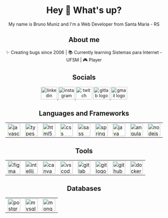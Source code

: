 <h1 align="center">Hey 👋 What's up?</h1>

<p align="center">My name is Bruno Muniz and I'm a Web Developer from Santa Maria - RS</p>

<h2 align="center">About me</h2>

<p align="center">✨ Creating bugs since 2006 | 📚 Currently learning Sistemas para Internet - UFSM | 🎮 Player</p>

<h2 align="center">Socials</h2>

<p align="center">
  <a href="https://www.linkedin.com/in/bruno-muniz-4a381a367/" target="_blank">
    <img src="https://raw.githubusercontent.com/maurodesouza/profile-readme-generator/master/src/assets/icons/social/linkedin/default.svg" width="52" height="40" alt="linkedin logo"  />
  </a>
  <a href="https://www.instagram.com/omunizdev/" target="_blank">
    <img src="https://raw.githubusercontent.com/maurodesouza/profile-readme-generator/master/src/assets/icons/social/instagram/default.svg" width="52" height="40" alt="instagram logo"  />
  </a>
  <img src="https://raw.githubusercontent.com/maurodesouza/profile-readme-generator/master/src/assets/icons/social/twitch/default.svg" width="52" height="40" alt="twitch logo"  />
  <a href="https://gitlab.com/brunogmuniz" target="_blank">
    <img src="https://raw.githubusercontent.com/maurodesouza/profile-readme-generator/master/src/assets/icons/social/gitlab/default.svg" width="52" height="40" alt="gitlab logo"  />
  </a>
  <a href="https://omunizdev.netlify.app" target="_blank">
    <img src="https://raw.githubusercontent.com/maurodesouza/profile-readme-generator/master/src/assets/icons/social/gmail/default.svg" width="52" height="40" alt="gmail logo"  />
  </a>
</p>

<h2 align="center">Languages and Frameworks</h2>

<table align="center">
<tr>
  <td><img src="https://cdn.jsdelivr.net/gh/devicons/devicon/icons/javascript/javascript-original.svg" height="40" alt="javascript logo"></td>
  <td><img src="https://cdn.jsdelivr.net/gh/devicons/devicon/icons/typescript/typescript-plain.svg" height="40" alt="typescript logo"></td>
  <td><img src="https://cdn.jsdelivr.net/gh/devicons/devicon/icons/html5/html5-original.svg" height="40" alt="html5 logo"></td>
  <td><img src="https://cdn.jsdelivr.net/gh/devicons/devicon/icons/css3/css3-original.svg" height="40" alt="css logo"></td>
  <td><img src="https://cdn.jsdelivr.net/gh/devicons/devicon/icons/sass/sass-original.svg" height="40" alt="sass logo"></td>
  <td><img src="https://cdn.jsdelivr.net/gh/devicons/devicon/icons/spring/spring-original-wordmark.svg" height="40" alt="spring logo"></td>
  <td><img src="https://cdn.jsdelivr.net/gh/devicons/devicon/icons/java/java-original-wordmark.svg" height="40" alt="java logo"></td>
  <td><img src="https://cdn.jsdelivr.net/gh/devicons/devicon/icons/angularjs/angularjs-plain.svg" height="40" alt="angularjs logo"></td>
  <td><img src="https://cdn.jsdelivr.net/gh/devicons/devicon/icons/nodejs/nodejs-original.svg" height="40" alt="nodejs logo"></td>
  <td><img src="https://cdn.jsdelivr.net/gh/devicons/devicon/icons/npm/npm-original-wordmark.svg" height="40" alt="npm logo"></td>
  <td><img src="https://cdn.jsdelivr.net/gh/devicons/devicon/icons/c/c-original.svg" height="40" alt="c logo"></td>
</tr>
</table>

<h2 align="center">Tools</h2>

<table align="center">
<tr>
  <td><img src="https://cdn.jsdelivr.net/gh/devicons/devicon/icons/figma/figma-original.svg" height="40" alt="figma logo"></td>
  <td><img src="https://cdn.jsdelivr.net/gh/devicons/devicon/icons/intellij/intellij-original.svg" height="40" alt="intellij logo"></td>
  <td><img src="https://cdn.jsdelivr.net/gh/devicons/devicon/icons/canva/canva-original.svg" height="40" alt="canva logo"></td>
  <td><img src="https://cdn.jsdelivr.net/gh/devicons/devicon/icons/vscode/vscode-original.svg" height="40" alt="vscode logo"></td>
  <td><img src="https://cdn.jsdelivr.net/gh/devicons/devicon/icons/gitlab/gitlab-original.svg" height="40" alt="gitlab logo"></td>
  <td><img src="https://cdn.jsdelivr.net/gh/devicons/devicon/icons/git/git-original.svg" height="40" alt="git logo"></td>
  <td><img src="https://cdn.jsdelivr.net/gh/devicons/devicon/icons/github/github-original.svg" height="40" alt="github logo"></td>
  <td><img src="https://cdn.jsdelivr.net/gh/devicons/devicon/icons/docker/docker-original.svg" height="40" alt="docker logo"></td>
</tr>
</table>

<h2 align="center">Databases</h2>

<table align="center">
<tr>
  <td><img src="https://cdn.jsdelivr.net/gh/devicons/devicon/icons/postgresql/postgresql-original.svg" height="40" alt="postgresql logo"></td>
  <td><img src="https://cdn.jsdelivr.net/gh/devicons/devicon/icons/mysql/mysql-original.svg" height="40" alt="mysql logo"></td>
  <td><img src="https://cdn.jsdelivr.net/gh/devicons/devicon/icons/mongodb/mongodb-original.svg" height="40" alt="mongodb logo"></td>
</tr>
</table>
